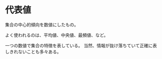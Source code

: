 # 代表値

集合の中心的傾向を数値にしたもの。

よく使われるのは、平均値、中央値、最頻値、など。

一つの数値で集合の特徴を表している。
当然、情報が抜け落ちていて正確に表しきれないことも多々ある。
